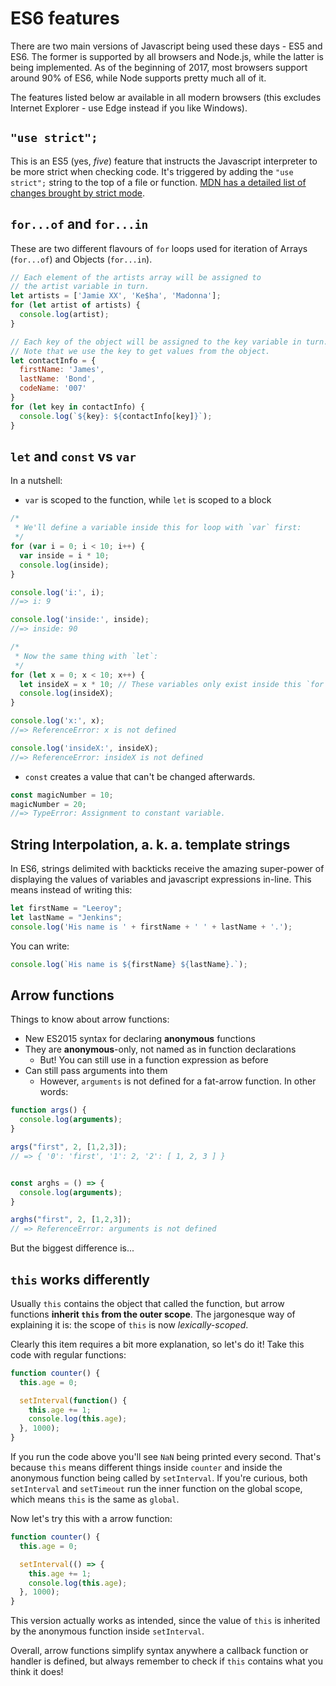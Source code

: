 # ES6 features

There are two main versions of Javascript being used these days - ES5 and ES6. The former is supported by all browsers and Node.js, while the latter is being implemented. As of the beginning of 2017, most browsers support around 90% of ES6, while Node supports pretty much all of it.

The features listed below ar available in all modern browsers (this excludes Internet Explorer - use Edge instead if you like Windows).

## `"use strict";`

This is an ES5 (yes, _five_) feature that instructs the Javascript interpreter to be more strict when checking code. It's triggered by adding the `"use strict";` string to the top of a file or function. [MDN has a detailed list of changes brought by strict mode](https://developer.mozilla.org/en-US/docs/Web/JavaScript/Reference/Strict_mode).

## `for...of` and `for...in`

These are two different flavours of `for` loops used for iteration of Arrays (`for...of`) and Objects (`for...in`).

```js
// Each element of the artists array will be assigned to
// the artist variable in turn.
let artists = ['Jamie XX', 'Ke$ha', 'Madonna'];
for (let artist of artists) {
  console.log(artist);
}

// Each key of the object will be assigned to the key variable in turn.
// Note that we use the key to get values from the object.
let contactInfo = {
  firstName: 'James',
  lastName: 'Bond',
  codeName: '007'
}
for (let key in contactInfo) {
  console.log(`${key}: ${contactInfo[key]}`);
}
```

## `let` and `const` vs `var`

In a nutshell:

* `var` is scoped to the function, while `let` is scoped to a block
```js
/*
 * We'll define a variable inside this for loop with `var` first:
 */
for (var i = 0; i < 10; i++) {
  var inside = i * 10;
  console.log(inside);
}

console.log('i:', i);
//=> i: 9

console.log('inside:', inside);
//=> inside: 90

/*
 * Now the same thing with `let`:
 */
for (let x = 0; x < 10; x++) {
  let insideX = x * 10; // These variables only exist inside this `for`
  console.log(insideX);
}

console.log('x:', x);
//=> ReferenceError: x is not defined

console.log('insideX:', insideX);
//=> ReferenceError: insideX is not defined
```

* `const` creates a value that can't be changed afterwards.
```js
const magicNumber = 10;
magicNumber = 20;
//=> TypeError: Assignment to constant variable.
```

## String Interpolation, a. k. a. template strings

In ES6, strings delimited with backticks receive the amazing super-power of displaying the values of variables and javascript expressions in-line. This means instead of writing this:
```js
let firstName = "Leeroy";
let lastName = "Jenkins";
console.log('His name is ' + firstName + ' ' + lastName + '.');
```

You can write:
```js
console.log(`His name is ${firstName} ${lastName}.`);
```

## Arrow functions

Things to know about arrow functions:

- New ES2015 syntax for declaring **anonymous** functions
- They are **anonymous**-only, not named as in function declarations
  - But! You can still use in a function expression as before
- Can still pass arguments into them
  - However, `arguments` is not defined for a fat-arrow function. In other words:
```js
function args() {
  console.log(arguments);
}

args("first", 2, [1,2,3]);
// => { '0': 'first', '1': 2, '2': [ 1, 2, 3 ] }


const arghs = () => {
  console.log(arguments);
}

arghs("first", 2, [1,2,3]);
// => ReferenceError: arguments is not defined
```

But the biggest difference is...

## `this` works differently

Usually `this` contains the object that called the function, but arrow functions **inherit `this` from the outer scope**. The jargonesque way of explaining it is: the scope of `this` is now _lexically-scoped_.

Clearly this item requires a bit more explanation, so let's do it! Take this code with regular functions:

```js
function counter() {
  this.age = 0;

  setInterval(function() {
    this.age += 1;
    console.log(this.age);
  }, 1000);
}
```

If you run the code above you'll see `NaN` being printed every second. That's because `this` means different things inside `counter` and inside the anonymous function being called by `setInterval`. If you're curious, both `setInterval` and `setTimeout` run the inner function on the global scope, which means `this` is the same as `global`.

Now let's try this with a arrow function:

```js
function counter() {
  this.age = 0;

  setInterval(() => {
    this.age += 1;
    console.log(this.age);
  }, 1000);
}
```

This version actually works as intended, since the value of `this` is inherited by the anonymous function inside `setInterval`.

Overall, arrow functions simplify syntax anywhere a callback function or handler is defined, but always remember to check if `this` contains what you think it does!
